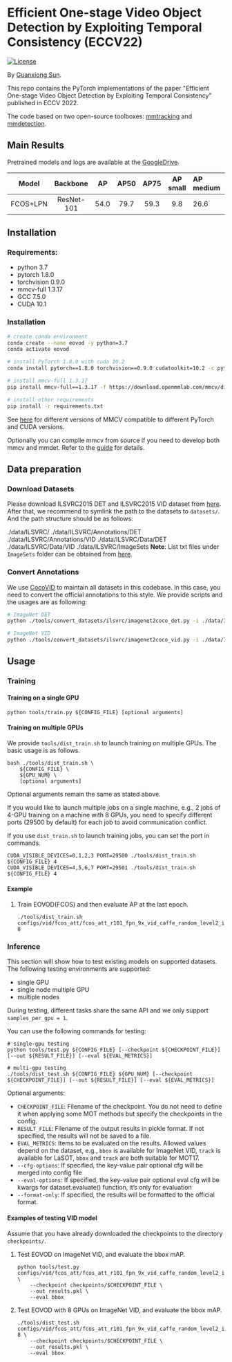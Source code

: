 # Efficient One-stage Video Object Detection by Exploiting Temporal Consistency (ECCV22)

[![License](https://img.shields.io/badge/license-BSD-blue.svg)](LICENSE)

By [Guanxiong Sun](https://sunguanxiong.github.io).

This repo contains the PyTorch implementations of the paper "Efficient One-stage Video Object Detection by Exploiting Temporal Consistency" published in ECCV 2022.

The code based on two open-source toolboxes: [mmtracking](https://github.com/open-mmlab/mmtracking) and [mmdetection](https://github.com/open-mmlab/mmdetection).

## Main Results

Pretrained models and logs are available at the [GoogleDrive](https://drive.google.com/drive/folders/11yZYjtDDJuvSkW_xuX9bxMin_dJCVx-v?usp=share_link).


|  Model  |  Backbone  |  AP  | AP50 | AP75 | AP small | AP medium | AP large | Model and Log                                                                                          |
| :------: | :--------: | :--: | :--: | :--: | :------: | :-------- | :------- | :----------------------------------------------------------------------------------------------------- |
| FCOS+LPN | ResNet-101 | 54.0 | 79.7 | 59.3 |   9.8   | 26.6      | 60.4     | [GoogleDrive](https://drive.google.com/drive/folders/11yZYjtDDJuvSkW_xuX9bxMin_dJCVx-v?usp=share_link) |


## Installation

### Requirements:

- python 3.7
- pytorch 1.8.0
- torchvision 0.9.0
- mmcv-full 1.3.17
- GCC 7.5.0
- CUDA 10.1

### Installation

```bash
# create conda environment
conda create --name eovod -y python=3.7
conda activate eovod

# install PyTorch 1.8.0 with cuda 10.2
conda install pytorch==1.8.0 torchvision==0.9.0 cudatoolkit=10.2 -c pytorch

# install mmcv-full 1.3.17
pip install mmcv-full==1.3.17 -f https://download.openmmlab.com/mmcv/dist/cu102/torch1.8.0/index.html

# install other requirements
pip install -r requirements.txt
```

See [here](https://github.com/open-mmlab/mmcv#installation) for different versions of MMCV compatible to different PyTorch and CUDA versions.

Optionally you can compile mmcv from source if you need to develop both mmcv and mmdet. Refer to the [guide](https://github.com/open-mmlab/mmcv#installation) for details.

## Data preparation

### Download Datasets

Please download ILSVRC2015 DET and ILSVRC2015 VID dataset from [here](http://image-net.org/challenges/LSVRC/2015/downloads). After that, we recommend to symlink the path to the datasets to `datasets/`. And the path structure should be as follows:

./data/ILSVRC/
./data/ILSVRC/Annotations/DET
./data/ILSVRC/Annotations/VID
./data/ILSVRC/Data/DET
./data/ILSVRC/Data/VID
./data/ILSVRC/ImageSets
**Note**: List txt files under `ImageSets` folder can be obtained from
[here](https://github.com/msracver/Flow-Guided-Feature-Aggregation/tree/master/data/ILSVRC2015/ImageSets).

### Convert Annotations

We use [CocoVID](mmdet/datasets/parsers/coco_video_parser.py) to maintain all datasets in this codebase. In this case, you need to convert the official annotations to this style. We provide scripts and the usages are as following:

```bash
# ImageNet DET
python ./tools/convert_datasets/ilsvrc/imagenet2coco_det.py -i ./data/ILSVRC -o ./data/ILSVRC/annotations

# ImageNet VID
python ./tools/convert_datasets/ilsvrc/imagenet2coco_vid.py -i ./data/ILSVRC -o ./data/ILSVRC/annotations

```
## Usage

### Training

#### Training on a single GPU

```shell
python tools/train.py ${CONFIG_FILE} [optional arguments]
```
#### Training on multiple GPUs

We provide `tools/dist_train.sh` to launch training on multiple GPUs.
The basic usage is as follows.

```shell
bash ./tools/dist_train.sh \
    ${CONFIG_FILE} \
    ${GPU_NUM} \
    [optional arguments]
```
Optional arguments remain the same as stated above.

If you would like to launch multiple jobs on a single machine, e.g., 2 jobs of 4-GPU training on a machine with 8 GPUs,
you need to specify different ports (29500 by default) for each job to avoid communication conflict.

If you use `dist_train.sh` to launch training jobs, you can set the port in commands.

```shell
CUDA_VISIBLE_DEVICES=0,1,2,3 PORT=29500 ./tools/dist_train.sh ${CONFIG_FILE} 4
CUDA_VISIBLE_DEVICES=4,5,6,7 PORT=29501 ./tools/dist_train.sh ${CONFIG_FILE} 4
```
#### Example

1. Train EOVOD(FCOS) and then evaluate AP at the last epoch.

   ```shell
   ./tools/dist_train.sh configs/vid/fcos_att/fcos_att_r101_fpn_9x_vid_caffe_random_level2_imagenet.py 8
   ```

### Inference

This section will show how to test existing models on supported datasets.
The following testing environments are supported:

- single GPU
- single node multiple GPU
- multiple nodes

During testing, different tasks share the same API and we only support `samples_per_gpu = 1`.

You can use the following commands for testing:

```shell
# single-gpu testing
python tools/test.py ${CONFIG_FILE} [--checkpoint ${CHECKPOINT_FILE}] [--out ${RESULT_FILE}] [--eval ${EVAL_METRICS}]

# multi-gpu testing
./tools/dist_test.sh ${CONFIG_FILE} ${GPU_NUM} [--checkpoint ${CHECKPOINT_FILE}] [--out ${RESULT_FILE}] [--eval ${EVAL_METRICS}]
```
Optional arguments:

- `CHECKPOINT_FILE`: Filename of the checkpoint. You do not need to define it when applying some MOT methods but specify the checkpoints in the config.
- `RESULT_FILE`: Filename of the output results in pickle format. If not specified, the results will not be saved to a file.
- `EVAL_METRICS`: Items to be evaluated on the results. Allowed values depend on the dataset, e.g., `bbox` is available for ImageNet VID, `track` is available for LaSOT, `bbox` and `track` are both suitable for MOT17.
- `--cfg-options`: If specified, the key-value pair optional cfg will be merged into config file
- `--eval-options`: If specified, the key-value pair optional eval cfg will be kwargs for dataset.evaluate() function, it’s only for evaluation
- `--format-only`: If specified, the results will be formatted to the official format.

#### Examples of testing VID model

Assume that you have already downloaded the checkpoints to the directory `checkpoints/`.

1. Test EOVOD on ImageNet VID, and evaluate the bbox mAP.

   ```shell
   python tools/test.py configs/vid/fcos_att/fcos_att_r101_fpn_9x_vid_caffe_random_level2_imagenet.py \
       --checkpoint checkpoints/$CHECKPOINT_FILE \
       --out results.pkl \
       --eval bbox
   ```
2. Test EOVOD with 8 GPUs on ImageNet VID, and evaluate the bbox mAP.

   ```shell
   ./tools/dist_test.sh configs/vid/fcos_att/fcos_att_r101_fpn_9x_vid_caffe_random_level2_imagenet.py 8 \
       --checkpoint checkpoints/$CHECKPOINT_FILE \
       --out results.pkl \
       --eval bbox
   ```
